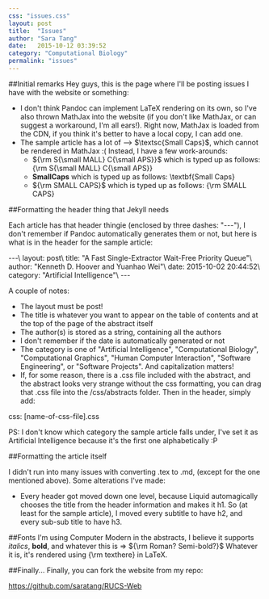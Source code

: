 ```yaml
---
css: "issues.css"
layout: post
title:  "Issues"
author: "Sara Tang"
date:   2015-10-12 03:39:52
category: "Computational Biology"
permalink: "issues"
---
```


##Initial remarks
Hey guys, this is the page where I'll be posting issues I have with the website or something:

- I don't think Pandoc can implement LaTeX rendering on its own, so I've also thrown MathJax into the website (if you don't like MathJax, or can suggest a workaround, I'm all ears!). Right now, MathJax is loaded from the CDN, if you think it's better to have a local copy, I can add one.
- The sample article has a lot of --> $\textsc{Small Caps}$, which cannot be rendered in MathJax :( Instead, I have a few work-arounds:
	- ${\rm S{\small MALL} C{\small APS}}$ which is typed up as follows: {\rm S{\small MALL} C{\small APS}}
	- $\textbf{SmallCaps}$ which is typed up as follows: \textbf{Small Caps}
	- ${\rm SMALL CAPS}$ which is typed up as follows: {\rm SMALL CAPS}

##Formatting the header thing that Jekyll needs

Each article has that header thingie (enclosed by three dashes: "\-\-\-"), I don't remember if Pandoc automatically generates them or not, but here is what is in the header for the sample article:

\-\-\-\\
layout: post\\
title: "A Fast Single-Extractor Wait-Free Priority Queue"\\
author: "Kenneth D. Hoover and Yuanhao Wei"\\
date: 2015-10-02 20:44:52\\
category: "Artificial Intelligence"\\
\-\-\-

A couple of notes:

* The layout must be post!
* The title is whatever you want to appear on the table of contents and at the top of the page of the abstract itself
* The author(s) is stored as a string, containing all the authors
* I don't remember if the date is automatically generated or not
* The category is one of "Artificial Intelligence", "Computational Biology", "Computational Graphics", "Human Computer Interaction", "Software Engineering", or "Software Projects". And capitalization matters!
* If, for some reason, there is a .css file included with the abstract, and the abstract looks very strange without the css formatting, you can drag that .css file into the /css/abstracts folder. Then in the header, simply add:

css: [name-of-css-file].css


PS: I don't know which category the sample article falls under, I've set it as Artificial Intelligence because it's the first one alphabetically :P

##Formatting the article itself

I didn't run into many issues with converting .tex to .md, (except for the one mentioned above). Some alterations I've made:

* Every header got moved down one level, because Liquid automagically chooses the title from the header information and makes it h1. So (at least for the sample article), I moved every subtitle to have h2, and every sub-sub title to have h3.

##Fonts
I'm using Computer Modern in the abstracts, I believe it supports *italics*, <b>bold</b>, and whatever this is => ${\rm Roman? Semi-bold?}$ Whatever it is, it's rendered using {\rm texthere} in LaTeX.

##Finally...
Finally, you can fork the website from my repo:

<a href="https://github.com/saratang/RUCS-Web" target="_blank" >https://github.com/saratang/RUCS-Web</a>